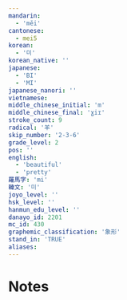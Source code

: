 ```yaml
---
mandarin:
  - 'měi'
cantonese:
  - mei5
korean:
  - '미'
korean_native: ''
japanese:
  - 'BI'
  - 'MI'
japanese_nanori: ''
vietnamese:
middle_chinese_initial: 'm'
middle_chinese_final: 'ɣiɪ'
stroke_count: 9
radical: '羊'
skip_number: '2-3-6'
grade_level: 2
pos: ''
english:
  - 'beautiful'
  - 'pretty'
羅馬字: 'mi'
韓文: '미'
joyo_level: ''
hsk_level: ''
hanmun_edu_level: ''
danayo_id: 2201
mc_id: 430
graphemic_classification: '象形'
stand_in: 'TRUE'
aliases:
---
```


# Notes
